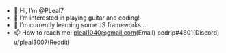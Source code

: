 - 👋 Hi, I’m @PLeal7
- 👀 I’m interested in playing guitar and coding!
- 🌱 I’m currently learning some JS frameworks...
- 📫 How to reach me: pleal1040@gmail.com(Email) pedrip#4601(Discord) u/pleal3007(Reddit)

<!---
PLeal7/PLeal7 is a ✨ special ✨ repository because its `README.md` (this file) appears on your GitHub profile.
You can click the Preview link to take a look at your changes.
--->
